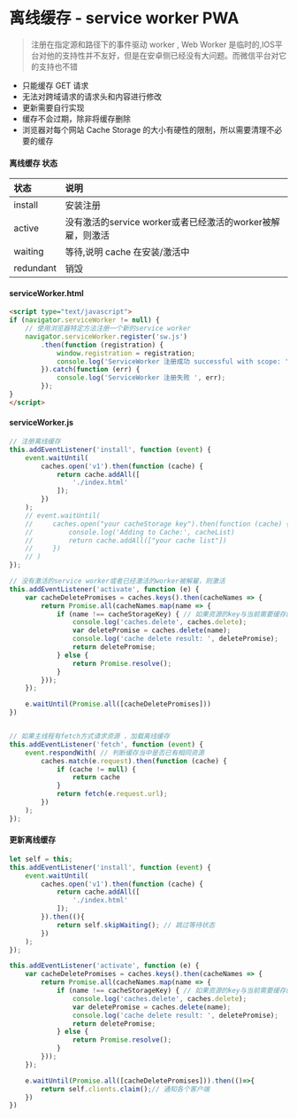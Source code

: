 # 离线缓存  - service worker PWA

> 注册在指定源和路径下的事件驱动 worker , Web Worker 是临时的,IOS平台对他的支持性并不友好，但是在安卓侧已经没有大问题。而微信平台对它的支持也不错

+ 只能缓存 GET 请求
+ 无法对跨域请求的请求头和内容进行修改
+ 更新需要自行实现
+ 缓存不会过期，除非将缓存删除
+ 浏览器对每个网站 Cache Storage 的大小有硬性的限制，所以需要清理不必要的缓存


#### 离线缓存  状态

| 状态| 说明|
| :------ | :-------------------------------- |
| install| 安装注册|
| active| 没有激活的service worker或者已经激活的worker被解雇，则激活 |
| waiting| 等待,说明 cache 在安装/激活中 |
| redundant| 销毁 |



#### serviceWorker.html

```html
<script type="text/javascript">
if (navigator.serviceWorker != null) {
    // 使用浏览器特定方法注册一个新的service worker
    navigator.serviceWorker.register('sw.js')
        .then(function (registration) {
            window.registration = registration;
            console.log('ServiceWorker 注册成功 successful with scope: ', registration.scope);
        }).catch(function (err) {
            console.log('ServiceWorker 注册失败 ', err);
        });
}
</script>
```

#### serviceWorker.js

```js
// 注册离线缓存
this.addEventListener('install', function (event) {
    event.waitUntil(
        caches.open('v1').then(function (cache) {
            return cache.addAll([
                './index.html'
            ]);
        })
    );
    // event.waitUntil(
    //     caches.open("your cacheStorage key").then(function (cache) {
    //         console.log('Adding to Cache:', cacheList)
    //         return cache.addAll(["your cache list"])
    //     })
    // )
});

// 没有激活的service worker或者已经激活的worker被解雇，则激活
this.addEventListener('activate', function (e) {
    var cacheDeletePromises = caches.keys().then(cacheNames => {
        return Promise.all(cacheNames.map(name => {
            if (name !== cacheStorageKey) { // 如果资源的key与当前需要缓存的key不同则释放资源
                console.log('caches.delete', caches.delete);
                var deletePromise = caches.delete(name);
                console.log('cache delete result: ', deletePromise);
                return deletePromise;
            } else {
                return Promise.resolve();
            }
        }));
    });

    e.waitUntil(Promise.all([cacheDeletePromises]))
})


// 如果主线程有fetch方式请求资源 ，加载离线缓存
this.addEventListener('fetch', function (event) {
    event.respondWith( // 判断缓存当中是否已有相同资源
        caches.match(e.request).then(function (cache) {
            if (cache != null) {
                return cache
            }
            return fetch(e.request.url);
        })
    );
});
```
#### 更新离线缓存

 

```js
let self = this;
this.addEventListener('install', function (event) {
    event.waitUntil(
        caches.open('v1').then(function (cache) {
            return cache.addAll([
                './index.html'
            ]);
        }).then((){
            return self.skipWaiting(); // 跳过等待状态
        })
    );
});

this.addEventListener('activate', function (e) {
    var cacheDeletePromises = caches.keys().then(cacheNames => {
        return Promise.all(cacheNames.map(name => {
            if (name !== cacheStorageKey) { // 如果资源的key与当前需要缓存的key不同则释放资源
                console.log('caches.delete', caches.delete);
                var deletePromise = caches.delete(name);
                console.log('cache delete result: ', deletePromise);
                return deletePromise;
            } else {
                return Promise.resolve();
            }
        }));
    });

    e.waitUntil(Promise.all([cacheDeletePromises])).then(()=>{
        return self.clients.claim();// 通知各个客户端
    })
})

```